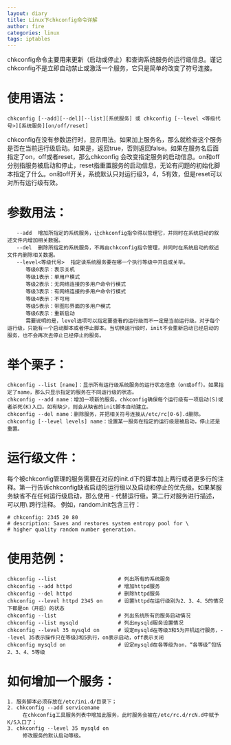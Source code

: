 ```yaml
---
layout: diary
title: Linux下chkconfig命令详解
author: fire
categories: linux
tags: iptables
---
```


chkconfig命令主要用来更新（启动或停止）和查询系统服务的运行级信息。谨记chkconfig不是立即自动禁止或激活一个服务，它只是简单的改变了符号连接。

使用语法：
===

```
chkconfig [--add][--del][--list][系统服务] 或 chkconfig [--level <等级代号>][系统服务][on/off/reset]
```

chkconfig在没有参数运行时，显示用法。如果加上服务名，那么就检查这个服务是否在当前运行级启动。如果是，返回true，否则返回false。如果在服务名后面指定了on，off或者reset，那么chkconfig 会改变指定服务的启动信息。on和off分别指服务被启动和停止，reset指重置服务的启动信息，无论有问题的初始化脚本指定了什么。on和off开关，系统默认只对运行级3，4，5有效，但是reset可以对所有运行级有效。

参数用法：
===

```
   --add  增加所指定的系统服务，让chkconfig指令得以管理它，并同时在系统启动的叙述文件内增加相关数据。
   --del  删除所指定的系统服务，不再由chkconfig指令管理，并同时在系统启动的叙述文件内删除相关数据。
   --level<等级代号>  指定读系统服务要在哪一个执行等级中开启或关毕。
      等级0表示：表示关机
      等级1表示：单用户模式
      等级2表示：无网络连接的多用户命令行模式
      等级3表示：有网络连接的多用户命令行模式
      等级4表示：不可用
      等级5表示：带图形界面的多用户模式
      等级6表示：重新启动
      需要说明的是，level选项可以指定要查看的运行级而不一定是当前运行级。对于每个运行级，只能有一个启动脚本或者停止脚本。当切换运行级时，init不会重新启动已经启动的服务，也不会再次去停止已经停止的服务。
```

举个栗子：
===

```
chkconfig --list [name]：显示所有运行级系统服务的运行状态信息（on或off）。如果指定了name，那么只显示指定的服务在不同运行级的状态。
chkconfig --add name：增加一项新的服务。chkconfig确保每个运行级有一项启动(S)或者杀死(K)入口。如有缺少，则会从缺省的init脚本自动建立。
chkconfig --del name：删除服务，并把相关符号连接从/etc/rc[0-6].d删除。
chkconfig [--level levels] name：设置某一服务在指定的运行级是被启动，停止还是重置。
```

运行级文件：
===

每个被chkconfig管理的服务需要在对应的init.d下的脚本加上两行或者更多行的注释。第一行告诉chkconfig缺省启动的运行级以及启动和停止的优先级。如果某服务缺省不在任何运行级启动，那么使用 - 代替运行级。第二行对服务进行描述，可以用\ 跨行注释。
例如，random.init包含三行：

```
# chkconfig: 2345 20 80
# description: Saves and restores system entropy pool for \
# higher quality random number generation.
```

使用范例：
===

```
chkconfig --list                    # 列出所有的系统服务
chkconfig --add httpd               # 增加httpd服务
chkconfig --del httpd               # 删除httpd服务
chkconfig --level httpd 2345 on     # 设置httpd在运行级别为2、3、4、5的情况下都是on（开启）的状态
chkconfig --list                    # 列出系统所有的服务启动情况
chkconfig --list mysqld             # 列出mysqld服务设置情况
chkconfig --level 35 mysqld on      # 设定mysqld在等级3和5为开机运行服务，--level 35表示操作只在等级3和5执行，on表示启动，off表示关闭
chkconfig mysqld on                 # 设定mysqld在各等级为on，“各等级”包括2、3、4、5等级
```

如何增加一个服务：
===

```
1. 服务脚本必须存放在/etc/ini.d/目录下；
2. chkconfig --add servicename
     在chkconfig工具服务列表中增加此服务，此时服务会被在/etc/rc.d/rcN.d中赋予K/S入口了；
3. chkconfig --level 35 mysqld on
     修改服务的默认启动等级。
```
